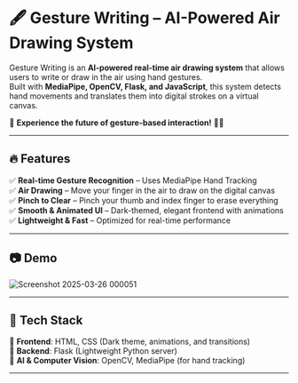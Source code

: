# 🖋️ Gesture Writing – AI-Powered Air Drawing System  

Gesture Writing is an **AI-powered real-time air drawing system** that allows users to write or draw in the air using hand gestures.  
Built with **MediaPipe, OpenCV, Flask, and JavaScript**, this system detects hand movements and translates them into digital strokes on a virtual canvas.  

🚀 **Experience the future of gesture-based interaction!** 🎨✨  

---

## 🔥 Features  
✅ **Real-time Gesture Recognition** – Uses MediaPipe Hand Tracking  
✅ **Air Drawing** – Move your finger in the air to draw on the digital canvas  
✅ **Pinch to Clear** – Pinch your thumb and index finger to erase everything  
✅ **Smooth & Animated UI** – Dark-themed, elegant frontend with animations  
✅ **Lightweight & Fast** – Optimized for real-time performance  

---

## 📷 Demo  
![Screenshot 2025-03-26 000051](https://github.com/user-attachments/assets/3ac7cada-8217-477b-8aef-52f64a02958b)


---

## 🚀 Tech Stack  
🔹 **Frontend**: HTML, CSS (Dark theme, animations, and transitions)  
🔹 **Backend**: Flask (Lightweight Python server)  
🔹 **AI & Computer Vision**: OpenCV, MediaPipe (for hand tracking)  

---


